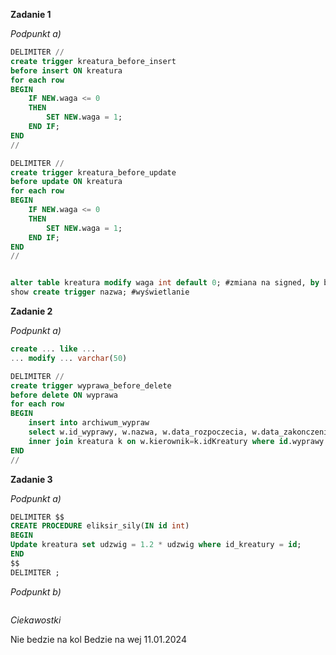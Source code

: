 **Zadanie 1**

*Podpunkt a)*
```sql
DELIMITER //
create trigger kreatura_before_insert
before insert ON kreatura
for each row
BEGIN
	IF NEW.waga <= 0
    THEN
		SET NEW.waga = 1;
	END IF;
END
//

DELIMITER //
create trigger kreatura_before_update
before update ON kreatura
for each row
BEGIN
	IF NEW.waga <= 0
    THEN
		SET NEW.waga = 1;
	END IF;
END
//


alter table kreatura modify waga int default 0; #zmiana na signed, by błędów nie było
show create trigger nazwa; #wyświetlanie

```

**Zadanie 2**

*Podpunkt a)*
```sql
create ... like ...
... modify ... varchar(50)

DELIMITER //
create trigger wyprawa_before_delete
before delete ON wyprawa 
for each row
BEGIN
	insert into archiwum_wypraw 
	select w.id_wyprawy, w.nazwa, w.data_rozpoczecia, w.data_zakonczenia, k.nazwa from wyprawa w
	inner join kreatura k on w.kierownik=k.idKreatury where id.wyprawy = old.id_wyprawy;
END
//
```

**Zadanie 3**

*Podpunkt a)*
```sql
DELIMITER $$
CREATE PROCEDURE eliksir_sily(IN id int)
BEGIN
Update kreatura set udzwig = 1.2 * udzwig where id_kreatury = id;
END
$$
DELIMITER ;
```

*Podpunkt b)*
```sql

```

*Ciekawostki*

Nie bedzie na  kol
Bedzie na wej 11.01.2024
